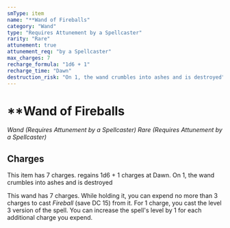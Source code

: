 ```yaml
---
smType: item
name: "**Wand of Fireballs"
category: "Wand"
type: "Requires Attunement by a Spellcaster"
rarity: "Rare"
attunement: true
attunement_req: "by a Spellcaster"
max_charges: 7
recharge_formula: "1d6 + 1"
recharge_time: "Dawn"
destruction_risk: "On 1, the wand crumbles into ashes and is destroyed"
---
```


# **Wand of Fireballs
*Wand (Requires Attunement by a Spellcaster) Rare (Requires Attunement by a Spellcaster)*

## Charges

This item has 7 charges.
regains 1d6 + 1 charges at Dawn.
On 1, the wand crumbles into ashes and is destroyed

This wand has 7 charges. While holding it, you can expend no more than 3 charges to cast *Fireball* (save DC 15) from it. For 1 charge, you cast the level 3 version of the spell. You can increase the spell's level by 1 for each additional charge you expend.
